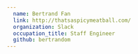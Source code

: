 ```yaml
---
  name: Bertrand Fan
  link: http://thatsaspicymeatball.com/
  organization: Slack
  occupation_title: Staff Engineer
  github: bertrandom
---
```

